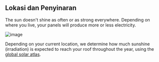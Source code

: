 ## Lokasi dan Penyinaran

The sun doesn't shine as often or as strong everywhere. Depending on where you live,
your panels will produce more or less electricity.

![image](assets/documentation/images/irradiation.webp)

Depending on your current location, we determine how much sunshine (irradiation) is 
expected to reach your roof throughout the year, 
using the [global solar atlas](https://globalsolaratlas.info/).

<style>
.documentation .Location img {
    width: 250px;
    border-style: solid;
    border-width: 2px;
    border-color: rgba(0, 0, 0, 0.75);
}
</style>